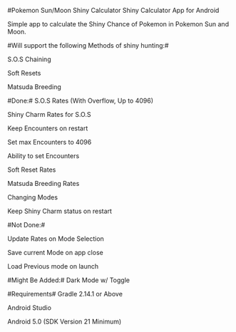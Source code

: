#Pokemon Sun/Moon Shiny Calculator
Shiny Calculator App for Android

Simple app to calculate the Shiny Chance of Pokemon in Pokemon Sun and Moon.

#Will support the following Methods of shiny hunting:#

 S.O.S Chaining
 
 Soft Resets
 
 Matsuda Breeding

#Done:#
S.O.S Rates (With Overflow, Up to 4096)

Shiny Charm Rates for S.O.S

Keep Encounters on restart

Set max Encounters to 4096

Ability to set Encounters

Soft Reset Rates

Matsuda Breeding Rates

Changing Modes

Keep Shiny Charm status on restart

#Not Done:#

Update Rates on Mode Selection

Save current Mode on app close

Load Previous mode on launch

#Might Be Added:#
Dark Mode w/ Toggle

#Requirements#
Gradle 2.14.1 or Above

Android Studio

Android 5.0 (SDK Version 21 Minimum)
